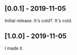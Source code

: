 ## [0.0.1] - 2019-11-05

Initial release.
It's cold?. It's cold.

## [1.0.0] - 2019-11-05
I made it.